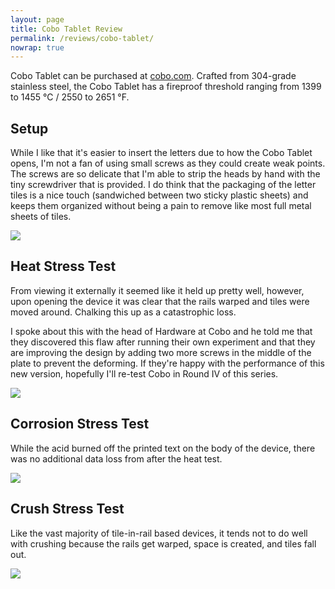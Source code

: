 ```yaml
---
layout: page
title: Cobo Tablet Review
permalink: /reviews/cobo-tablet/
nowrap: true
---
```

Cobo Tablet can be purchased at <a href="https://shop.cobo.com/products/cobo-tablet">cobo.com</a>. Crafted from 304-grade stainless steel, the Cobo Tablet has a fireproof threshold ranging from 1399 to 1455 ℃ / 2550 to 2651 °F.

## Setup

While I like that it's easier to insert the letters due to how the Cobo Tablet opens, I'm not a fan of using small screws as they could create weak points. The screws are so delicate that I'm able to strip the heads by hand with the tiny screwdriver that is provided. I do think that the packaging of the letter tiles is a nice touch (sandwiched between two sticky plastic sheets) and keeps them organized without being a pain to remove like most full metal sheets of tiles.

<img src="../../img/devices/cobo_tablet_new.jpeg" />

## Heat Stress Test

From viewing it externally it seemed like it held up pretty well, however, upon opening the device it was clear that the rails warped and tiles were moved around. Chalking this up as a catastrophic loss.

I spoke about this with the head of Hardware at Cobo and he told me that they discovered this flaw after running their own experiment and that they are improving the design by adding two more screws in the middle of the plate to prevent the deforming. If they're happy with the performance of this new version, hopefully I'll re-test Cobo in Round IV of this series.

<img src="../../img/devices/cobo_tablet_heat.jpeg" />

## Corrosion Stress Test

While the acid burned off the printed text on the body of the device, there was no additional data loss from after the heat test.

<img src="../../img/devices/cobo_tablet_acid.jpeg" />

## Crush Stress Test

Like the vast majority of tile-in-rail based devices, it tends not to do well with crushing because the rails get warped, space is created, and tiles fall out.

<img src="../../img/devices/cobo_tablet_crush.jpeg" />
